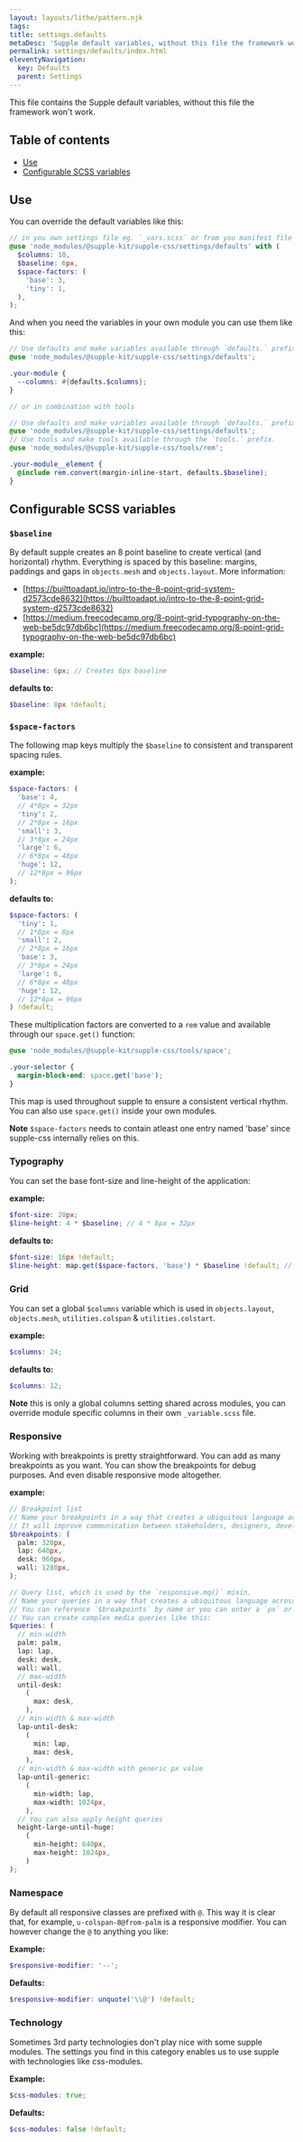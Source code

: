 ```yaml
---
layout: layouts/lithe/pattern.njk
tags:
title: settings.defaults
metaDesc: 'Supple default variables, without this file the framework won’t work'
permalink: settings/defaults/index.html
eleventyNavigation:
  key: Defaults
  parent: Settings
---
```


This file contains the Supple default variables, without this file the framework won't work.

## Table of contents

- [Use](#use)
- [Configurable SCSS variables](#configurable-scss-variables)

## Use

You can override the default variables like this:

```scss
// in you own settings file eg. `_vars.scss` or from you manifest file eg. `styles.scss`
@use 'node_modules/@supple-kit/supple-css/settings/defaults' with (
  $columns: 10,
  $baseline: 6px,
  $space-factors: (
    'base': 3,
    'tiny': 1,
  ),
);
```

And when you need the variables in your own module you can use them like this:

```scss
// Use defaults and make variables available through `defaults.` prefix.
@use 'node_modules/@supple-kit/supple-css/settings/defaults';

.your-module {
  --columns: #{defaults.$columns};
}

// or in combination with tools

// Use defaults and make variables available through `defaults.` prefix.
@use 'node_modules/@supple-kit/supple-css/settings/defaults';
// Use tools and make tools available through the `tools.` prefix.
@use 'node_modules/@supple-kit/supple-css/tools/rem';

.your-module__element {
  @include rem.convert(margin-inline-start, defaults.$baseline);
}
```

## Configurable SCSS variables

### `$baseline`

By default supple creates an 8 point baseline to create vertical (and horizontal) rhythm. Everything is spaced by this baseline: margins, paddings and gaps in `objects.mesh` and `objects.layout`. More information:

- [https://builttoadapt.io/intro-to-the-8-point-grid-system-d2573cde8632](https://builttoadapt.io/intro-to-the-8-point-grid-system-d2573cde8632)
- [https://medium.freecodecamp.org/8-point-grid-typography-on-the-web-be5dc97db6bc](https://medium.freecodecamp.org/8-point-grid-typography-on-the-web-be5dc97db6bc)

**example:**

```scss
$baseline: 6px; // Creates 6px baseline
```

**defaults to:**

```scss
$baseline: 8px !default;
```

### `$space-factors`

The following map keys multiply the `$baseline` to consistent and transparent spacing rules.

**example:**

```scss
$space-factors: (
  'base': 4,
  // 4*8px = 32px
  'tiny': 2,
  // 2*8px = 16px
  'small': 3,
  // 3*8px = 24px
  'large': 6,
  // 6*8px = 48px
  'huge': 12,
  // 12*8px = 96px
);
```

**defaults to:**

```scss
$space-factors: (
  'tiny': 1,
  // 1*8px = 8px
  'small': 2,
  // 2*8px = 16px
  'base': 3,
  // 3*8px = 24px
  'large': 6,
  // 6*8px = 48px
  'huge': 12,
  // 12*8px = 96px
) !default;
```

These multiplication factors are converted to a `rem` value and available through our `space.get()` function:

```scss
@use 'node_modules/@supple-kit/supple-css/tools/space';

.your-selector {
  margin-block-end: space.get('base');
}
```

This map is used throughout supple to ensure a consistent vertical rhythm. You can also use `space.get()` inside your own modules.

**Note** `$space-factors` needs to contain atleast one entry named 'base' since supple-css internally relies on this.

### Typography

You can set the base font-size and line-height of the application:

**example:**

```scss
$font-size: 20px;
$line-height: 4 * $baseline; // 4 * 8px = 32px
```

**defaults to:**

```scss
$font-size: 16px !default;
$line-height: map.get($space-factors, 'base') * $baseline !default; // 3 * 8px = 24px
```

### Grid

You can set a global `$columns` variable which is used in `objects.layout`, `objects.mesh`, `utilities.colspan` & `utilities.colstart`.

**example:**

```scss
$columns: 24;
```

**defaults to:**

```scss
$columns: 12;
```

**Note** this is only a global columns setting shared across modules, you can override module specific columns in their own `_variable.scss` file.

### Responsive

Working with breakpoints is pretty straightforward. You can add as many breakpoints as you want. You can show the breakpoints for debug purposes. And even disable responsive mode altogether.

**example:**

```scss
// Breakpoint list
// Name your breakpoints in a way that creates a ubiquitous language across team members.
// It will improve communication between stakeholders, designers, developers, and testers.
$breakpoints: (
  palm: 320px,
  lap: 640px,
  desk: 960px,
  wall: 1280px,
);

// Query list, which is used by the `responsive.mq()` mixin.
// Name your queries in a way that creates a ubiquitous language across team members.
// You can reference `$breakpoints` by name or you can enter a `px` or `em` value
// You can create complex media queries like this:
$queries: (
  // min-width
  palm: palm,
  lap: lap,
  desk: desk,
  wall: wall,
  // max-width
  until-desk:
    (
      max: desk,
    ),
  // min-width & max-width
  lap-until-desk:
    (
      min: lap,
      max: desk,
    ),
  // min-width & max-width with generic px value
  lap-until-generic:
    (
      min-width: lap,
      max-width: 1024px,
    ),
  // You can also apply height queries
  height-large-until-huge:
    (
      min-height: 640px,
      max-height: 1024px,
    )
);
```

### Namespace

By default all responsive classes are prefixed with `@`. This way it is clear that, for example, `u-colspan-8@from-palm` is a responsive modifier. You can however change the `@` to anything you like:

**Example:**

```scss
$responsive-modifier: '--';
```

**Defaults:**

```scss
$responsive-modifier: unquote('\\@') !default;
```

### Technology

Sometimes 3rd party technologies don't play nice with some supple modules.
The settings you find in this category enables us to use supple with technologies like css-modules.

**Example:**

```scss
$css-modules: true;
```

**Defaults:**

```scss
$css-modules: false !default;
```
